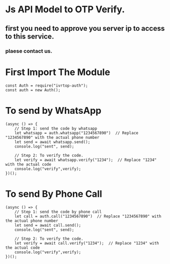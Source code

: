 # Js API Model to OTP Verify.
## first you need to approve you server ip to access to this service.
### plaese contact us.

# First Import The Module
```
const Auth = require("ivrtop-auth");
const auth = new Auth();
```

# To send by WhatsApp
```
(async () => {
    // Step 1: send the code by whatsapp
    let whatsapp = auth.whatsapp("1234567890")  // Replace "1234567890" with the actual phone number
    let send = await whatsapp.send();
    console.log("sent", send);

    // Step 2: To verify the code.
    let verify = await whatsapp.verify("1234");  // Replace "1234" with the actual code
    console.log("verify",verify);
})();
```


# To send By Phone Call
```
(async () => {
    // Step 1: send the code by phone call
    let call = auth.call("1234567890")  // Replace "1234567890" with the actual phone number
    let send = await call.send();
    console.log("sent", send);

    // Step 2: To verify the code.
    let verify = await call.verify("1234");  // Replace "1234" with the actual code
    console.log("verify",verify);
})();
```

